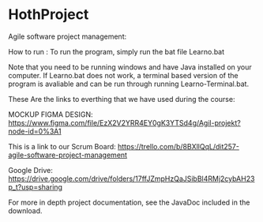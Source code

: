 # HothProject
Agile software project management:

How to run :
To run the program, simply run the bat file Learno.bat

Note that you need to be running windows and have Java installed on your computer.
If Learno.bat does not work, a terminal based version of the program is avaliable
and can be run through running Learno-Terminal.bat.

These Are the links to everthing that we have used during the course:

MOCKUP FIGMA DESIGN:
https://www.figma.com/file/EzX2V2YRR4EY0gK3YTSd4g/Agil-projekt?node-id=0%3A1

This is a link to our Scrum Board:
https://trello.com/b/8BXllQqL/dit257-agile-software-project-management

Google Drive:
https://drive.google.com/drive/folders/17ffJZmpHzQaJSibBl4RMj2cybAH23p_t?usp=sharing

For more in depth project documentation, see the JavaDoc included in the download.
